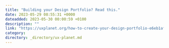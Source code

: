 ```yaml
---
title: "Building your Design Portfolio? Read this."
date: 2023-05-29 08:55:31 +0000
dateadded: 2023-05-30 00:00:59 +0100
description: ""
link: "https://uxplanet.org/how-to-create-your-design-portfolio-e6eb1afb646c?source=rss----819cc2aaeee0---4"
category:
directory: _directory/ux-planet.md
---
```


